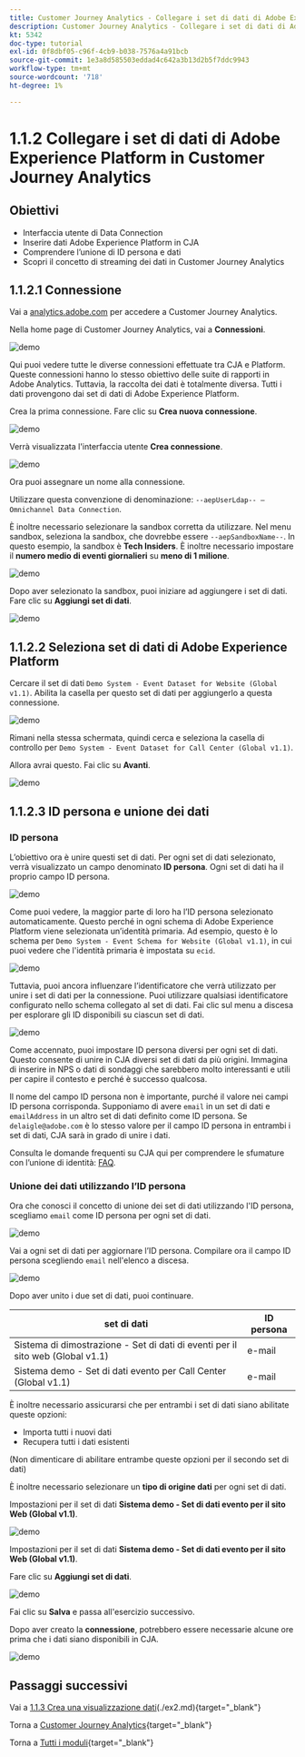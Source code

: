 ```yaml
---
title: Customer Journey Analytics - Collegare i set di dati di Adobe Experience Platform in Customer Journey Analytics
description: Customer Journey Analytics - Collegare i set di dati di Adobe Experience Platform in Customer Journey Analytics
kt: 5342
doc-type: tutorial
exl-id: 0f8dbf05-c96f-4cb9-b038-7576a4a91bcb
source-git-commit: 1e3a8d585503eddad4c642a3b13d2b5f7ddc9943
workflow-type: tm+mt
source-wordcount: '718'
ht-degree: 1%

---
```


# 1.1.2 Collegare i set di dati di Adobe Experience Platform in Customer Journey Analytics

## Obiettivi

- Interfaccia utente di Data Connection
- Inserire dati Adobe Experience Platform in CJA
- Comprendere l’unione di ID persona e dati
- Scopri il concetto di streaming dei dati in Customer Journey Analytics

## 1.1.2.1 Connessione

Vai a [analytics.adobe.com](https://analytics.adobe.com) per accedere a Customer Journey Analytics.

Nella home page di Customer Journey Analytics, vai a **Connessioni**.

![demo](./images/cja2.png)

Qui puoi vedere tutte le diverse connessioni effettuate tra CJA e Platform. Queste connessioni hanno lo stesso obiettivo delle suite di rapporti in Adobe Analytics. Tuttavia, la raccolta dei dati è totalmente diversa. Tutti i dati provengono dai set di dati di Adobe Experience Platform.

Crea la prima connessione. Fare clic su **Crea nuova connessione**.

![demo](./images/cja4.png)

Verrà visualizzata l&#39;interfaccia utente **Crea connessione**.

![demo](./images/cja5.png)

Ora puoi assegnare un nome alla connessione.

Utilizzare questa convenzione di denominazione: `--aepUserLdap-- – Omnichannel Data Connection`.

È inoltre necessario selezionare la sandbox corretta da utilizzare. Nel menu sandbox, seleziona la sandbox, che dovrebbe essere `--aepSandboxName--`. In questo esempio, la sandbox è **Tech Insiders**. È inoltre necessario impostare il **numero medio di eventi giornalieri** su **meno di 1 milione**.

![demo](./images/cjasb.png)

Dopo aver selezionato la sandbox, puoi iniziare ad aggiungere i set di dati. Fare clic su **Aggiungi set di dati**.

![demo](./images/cjasb1.png)

## 1.1.2.2 Seleziona set di dati di Adobe Experience Platform

Cercare il set di dati `Demo System - Event Dataset for Website (Global v1.1)`. Abilita la casella per questo set di dati per aggiungerlo a questa connessione.

![demo](./images/cja7.png)

Rimani nella stessa schermata, quindi cerca e seleziona la casella di controllo per `Demo System - Event Dataset for Call Center (Global v1.1)`.

Allora avrai questo. Fai clic su **Avanti**.

![demo](./images/cja9.png)

## 1.1.2.3 ID persona e unione dei dati

### ID persona

L’obiettivo ora è unire questi set di dati. Per ogni set di dati selezionato, verrà visualizzato un campo denominato **ID persona**. Ogni set di dati ha il proprio campo ID persona.

![demo](./images/cja11.png)

Come puoi vedere, la maggior parte di loro ha l’ID persona selezionato automaticamente. Questo perché in ogni schema di Adobe Experience Platform viene selezionata un’identità primaria. Ad esempio, questo è lo schema per `Demo System - Event Schema for Website (Global v1.1)`, in cui puoi vedere che l&#39;identità primaria è impostata su `ecid`.

![demo](./images/cja13.png)

Tuttavia, puoi ancora influenzare l’identificatore che verrà utilizzato per unire i set di dati per la connessione. Puoi utilizzare qualsiasi identificatore configurato nello schema collegato al set di dati. Fai clic sul menu a discesa per esplorare gli ID disponibili su ciascun set di dati.

![demo](./images/cja14.png)

Come accennato, puoi impostare ID persona diversi per ogni set di dati. Questo consente di unire in CJA diversi set di dati da più origini. Immagina di inserire in NPS o dati di sondaggi che sarebbero molto interessanti e utili per capire il contesto e perché è successo qualcosa.

Il nome del campo ID persona non è importante, purché il valore nei campi ID persona corrisponda. Supponiamo di avere `email` in un set di dati e `emailAddress` in un altro set di dati definito come ID persona. Se `delaigle@adobe.com` è lo stesso valore per il campo ID persona in entrambi i set di dati, CJA sarà in grado di unire i dati.

Consulta le domande frequenti su CJA qui per comprendere le sfumature con l’unione di identità: [FAQ](https://experienceleague.adobe.com/docs/analytics-platform/using/cja-overview/cja-faq.html?lang=it).

### Unione dei dati utilizzando l’ID persona

Ora che conosci il concetto di unione dei set di dati utilizzando l&#39;ID persona, scegliamo `email` come ID persona per ogni set di dati.

![demo](./images/cja15.png)

Vai a ogni set di dati per aggiornare l’ID persona. Compilare ora il campo ID persona scegliendo `email` nell&#39;elenco a discesa.

![demo](./images/cja12a.png)

Dopo aver unito i due set di dati, puoi continuare.

| set di dati | ID persona |
| ----------------- |-------------| 
| Sistema di dimostrazione - Set di dati di eventi per il sito web (Global v1.1) | e-mail |
| Sistema demo - Set di dati evento per Call Center (Global v1.1) | e-mail |

È inoltre necessario assicurarsi che per entrambi i set di dati siano abilitate queste opzioni:

- Importa tutti i nuovi dati
- Recupera tutti i dati esistenti

(Non dimenticare di abilitare entrambe queste opzioni per il secondo set di dati)

È inoltre necessario selezionare un **tipo di origine dati** per ogni set di dati.

Impostazioni per il set di dati **Sistema demo - Set di dati evento per il sito Web (Global v1.1)**.

![demo](./images/cja16a.png)

Impostazioni per il set di dati **Sistema demo - Set di dati evento per il sito Web (Global v1.1)**.

Fare clic su **Aggiungi set di dati**.

![demo](./images/cja16.png)

Fai clic su **Salva** e passa all&#39;esercizio successivo.

Dopo aver creato la **connessione**, potrebbero essere necessarie alcune ore prima che i dati siano disponibili in CJA.

![demo](./images/cja20.png)

## Passaggi successivi

Vai a [1.1.3 Crea una visualizzazione dati](./ex3.md)(./ex2.md){target="_blank"}

Torna a [Customer Journey Analytics](./customer-journey-analytics-build-a-dashboard.md){target="_blank"}

Torna a [Tutti i moduli](./../../../../overview.md){target="_blank"}
